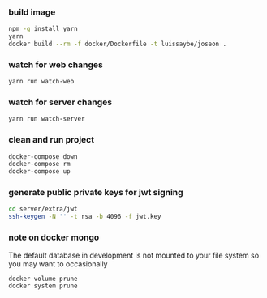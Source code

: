 ### build image

```sh
npm -g install yarn
yarn
docker build --rm -f docker/Dockerfile -t luissaybe/joseon .
```

### watch for web changes

```sh
yarn run watch-web
```

### watch for server changes

```sh
yarn run watch-server
```

### clean and run project

```sh
docker-compose down
docker-compose rm
docker-compose up
```

### generate public private keys for jwt signing

```sh
cd server/extra/jwt
ssh-keygen -N '' -t rsa -b 4096 -f jwt.key
```

### note on docker mongo

The default database in development is not mounted to your file system so you may want to occasionally

```sh
docker volume prune
docker system prune
```

